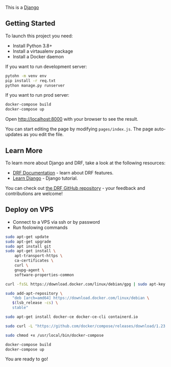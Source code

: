 This is a [Django](https://docs.djangoproject.com/en/3.1/)

## Getting Started

To launch this project you need:
- Install Python 3.8+
- Install a virtaualenv package
- Install a Docker daemon

If you want to run development server:

```bash
pytohn -m venv env
pip install -r req.txt
python manage.py runserver
```

If you want to run prod server:

```bash
docker-compose build
docker-compose up
```

Open [http://localhost:8000](http://localhost:8000) with your browser to see the result.

You can start editing the page by modifying `pages/index.js`. The page auto-updates as you edit the file.

## Learn More

To learn more about Django and DRF, take a look at the following resources:

- [DRF Documentation](https://www.django-rest-framework.org/) - learn about DRF features.
- [Learn Django](https://docs.djangoproject.com/en/3.1/intro/) -  Django tutorial.

You can check out [the DRF GitHub repository](https://github.com/encode/django-rest-framework) - your feedback and contributions are welcome!

## Deploy on VPS

- Connect to a VPS via ssh or by password
- Run foolowing commands
```bash
sudo apt-get update
sudo apt-get upgrade
sudo apt install git
sudo apt-get install \
    apt-transport-https \
    ca-certificates \
    curl \
    gnupg-agent \
    software-properties-common

curl -fsSL https://download.docker.com/linux/debian/gpg | sudo apt-key add -

sudo add-apt-repository \
   "deb [arch=amd64] https://download.docker.com/linux/debian \
   $(lsb_release -cs) \
   stable"

sudo apt-get install docker-ce docker-ce-cli containerd.io

sudo curl -L "https://github.com/docker/compose/releases/download/1.23.1/docker-compose-$(uname -s)-$(uname -m)" -o /usr/local/bin/docker-compose

sudo chmod +x /usr/local/bin/docker-compose

docker-compose build
docker-compose up
```
You are ready to go!